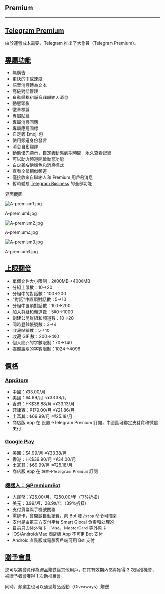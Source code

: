 ## Premium

---

## [Telegram Premium](#telegram-premium)

由於運營成本需要，Telegram 推出了大會員（Telegram Premium）。

## [專屬功能](#專屬功能)

- 無廣告
- 更快的下載速度
- 語音消息轉為文本
- 高級對話管理
- 自動歸檔和靜音非聯絡人消息
- 動態頭像
- 徽章標識
- 專屬貼紙
- 專屬消息回應
- 專屬應用圖標
- 自定義 Emoji 包
- 使用頻道身份發言
- 消息自動翻譯
- 動態優先顯示，自定義動態到期時間，永久查看記錄
- 可以助力頻道開啟動態功能
- 自定義名稱顏色和消息樣式
- 查看全部相似頻道
- 僅接收來自聯絡人和 Premium 用戶的消息
- 暫時體驗 [Telegram Business](tgwiki/business) 的全部功能

界面截圖

![A-premium1.jpg](https://cdn.jsdelivr.net/gh/tgwiki/images/A/premium1.jpg)

A-premium1.jpg

![A-premium2.jpg](https://cdn.jsdelivr.net/gh/tgwiki/images/A/premium2.jpg)

A-premium2.jpg

![A-premium3.jpg](https://cdn.jsdelivr.net/gh/tgwiki/images/A/premium3.jpg)

A-premium3.jpg

## [上限翻倍](#上限翻倍)

- 單個文件大小限制：2000MB->4000MB
- 分組上限數：10->20
- 分組中的對話數：100->200
- "對話"中置頂對話數：5->10
- 分組中置頂對話數：100->200
- 加入群組和頻道數：500->1000
- 創建公開群組和頻道數：10->20
- 同時登錄帳號數：3->4
- 收藏貼紙數：5->10
- 收藏 GIF 數：200->400
- 個人簡介的字數限制：70->140
- 媒體說明的字數限制：1024->4096

## [價格](#價格)

### [AppStore](#appstore)

- 中國：¥33.00/月
- 美國：$4.99/月 ≈¥33.38/月
- 香港：HK$38.88/月 ≈¥33.13/月
- 菲律賓：₱179.00/月 ≈¥21.86/月
- 土耳其：₺69.99/月 ≈¥25.18/月
- 商店版 App 在 設置->Telegram Premium 訂閱，中國區可綁定支付寶和微信支付

### [Google Play](#google-play)

- 美國：$4.99/月 ≈¥33.38/月
- 香港：HK$39.90/月 ≈¥34.00/月
- 土耳其：₺69.99/月 ≈¥25.18/月
- 商店版 App 在 `設置`\->`Telegram Premium` 訂閱

### [機器人：](#機器人-premiumbot)[@PremiumBot](https://t.me/PremiumBot)

- 人民幣：¥25.00/月，¥250.00/年（17%折扣）
- 美元：$3.99/月，$28.99/年（39%折扣）
- 支付貨幣與手機號關聯
- 需綁卡，會開啟自動續費，向 Bot 發 `/stop` 命令可關閉
- 支付是由第三方支付平台 Smart Glocal 负责和处理的
- 目前只支持外幣卡：Visa、MasterCard 等外幣卡
- iOS/Android/Mac 商店版 App 不可用 Bot 支付
- Android 直裝版或電腦客戶端可用 Bot 支付

## [贈予會員](#贈予會員)

您可以將會員作為禮品贈送給其他用戶，在其有效期內您將獲得 3 次助推機會，被贈予者會獲得 1 次助推機會。

同時，頻道主也可以通過贈品活動（Giveaways）贈送